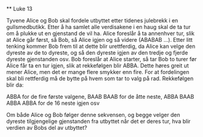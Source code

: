 ** Luke 13

Tyvene Alice og Bob skal fordele utbyttet etter tidenes julebrekk i en gullsmedbutikk. Etter å ha samlet alle verdisakene i en haug skal de ta tur om å plukke ut en gjenstand de vil ha. Alice foreslår å ta annenhver tur, slik at Alice går først, så Bob, så Alice igjen og så videre (ABABAB …). Etter litt tenking kommer Bob frem til at dette blir urettferdig, da Alice kan velge den dyreste av de to dyreste, og så den dyreste igjen av den tredje og fjerde dyreste gjenstanden osv. Bob foreslår at Alice starter, så tar Bob to turer før Alice får ta en tur igjen, slik at rekkefølgen blir ABBA. Dette høres greit ut mener Alice, men det er mange flere smykker enn fire. For at fordelingen skal bli rettferdig må de bytte på hvem som tar to valg på rad. Rekkefølgen blir da:

ABBA for de fire første valgene,
BAAB BAAB for de åtte neste,
ABBA BAAB ABBA ABBA for de 16 neste igjen osv

Om både Alice og Bob følger denne sekvensen, og begge velger den dyreste tilgjengelige gjenstanden fra utbyttet når det er deres tur, hva blir verdien av Bobs del av utbyttet?